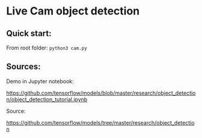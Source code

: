 # Live Cam object detection

## Quick start:
From root folder: ```python3 cam.py```

## Sources:

Demo in Jupyter notebook:

https://github.com/tensorflow/models/blob/master/research/object_detection/object_detection_tutorial.ipynb

Source:

https://github.com/tensorflow/models/tree/master/research/object_detection